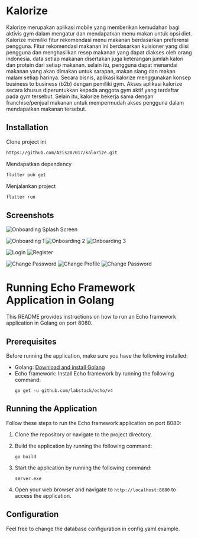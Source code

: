 
# Kalorize

Kalorize merupakan aplikasi mobile yang memberikan kemudahan bagi aktivis gym dalam mengatur dan mendapatkan menu makan untuk opsi diet. Kalorize memiliki fitur rekomendasi menu makanan berdasarkan preferensi pengguna. Fitur rekomendasi makanan ini berdasarkan kuisioner yang diisi pengguna dan menghasilkan resep makanan yang dapat diakses oleh orang indonesia. data setiap makanan disertakan juga keterangan jumlah kalori dan protein dari setiap makanan. selain itu, pengguna dapat menandai makanan yang akan dimakan untuk sarapan, makan siang dan makan malam setiap harinya. Secara bisnis, aplikasi kalorize menggunakan konsep business to business (b2b) dengan pemiliki gym. Akses aplikasi kalorize secara khusus diperuntukkan kepada anggota gym aktif yang terdaftar pada gym tersebut. Selain itu, kalorize bekerja sama dengan franchise/penjual makanan untuk mempermudah akses pengguna dalam mendapatkan makanan tersebut.

## Installation

Clone project ini

```bash
https://github.com/Azis202017/kalorize.git
```

Mendapatkan dependency

```bash
flutter pub get
```

Menjalankan project

```bash
flutter run
```
    
## Screenshots
![Onboarding Splash Screen ](screenshot/onboarding1.png)

![Onboarding 1](screenshot/onboarding1.png)
![Onboarding 2](screenshot/onboarding2.png)
![Onboarding 3](screenshot/onboarding3.png)

![Login](screenshot/login.png)
![Register](screenshot/register.png)

![Change Password](screenshot/profile.png)
![Change Profile](screenshot/ubah_profile.png)
![Change Password](screenshot/password.png)






# Running Echo Framework Application in Golang 

This README provides instructions on how to run an Echo framework application in Golang on port 8080.

## Prerequisites

Before running the application, make sure you have the following installed:

- Golang: [Download and install Golang](https://golang.org/dl/)
- Echo framework: Install Echo framework by running the following command:
  ```shell
  go get -u github.com/labstack/echo/v4
  ```

## Running the Application

Follow these steps to run the Echo framework application on port 8080:

1. Clone the repository or navigate to the project directory.

2. Build the application by running the following command:
    ```shell
    go build
    ```

3. Start the application by running the following command:
    ```shell
    server.exe
    ```

4. Open your web browser and navigate to `http://localhost:8080` to access the application.

## Configuration

Feel free to change the database configuration in config.yaml.example.
